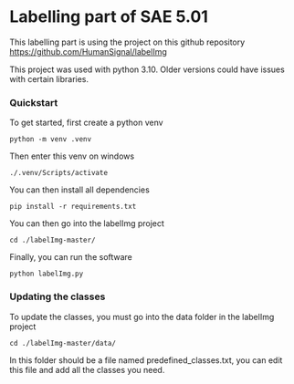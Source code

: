 # Labelling part of SAE 5.01

This labelling part is using the project on this github repository https://github.com/HumanSignal/labelImg

This project was used with python 3.10. Older versions could have issues with certain libraries.

### Quickstart

To get started, first create a python venv
```
python -m venv .venv
```

Then enter this venv on windows
```
./.venv/Scripts/activate
```

You can then install all dependencies
```
pip install -r requirements.txt
```

You can then go into the labelImg project
```
cd ./labelImg-master/
```

Finally, you can run the software 
```
python labelImg.py
```


### Updating the classes
To update the classes, you must go into the data folder in the labelImg project
```
cd ./labelImg-master/data/
```

In this folder should be a file named predefined_classes.txt, you can edit this file and add all the classes you need.